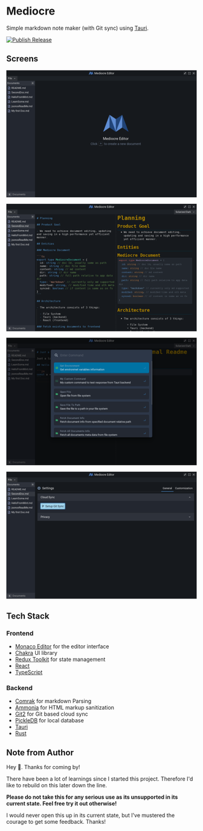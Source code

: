 # Mediocre

Simple markdown note maker (with Git sync) using [Tauri](https://tauri.studio/).

[![Publish Release](https://github.com/nilaysavant/mediocre-editor/actions/workflows/publish.yml/badge.svg)](https://github.com/nilaysavant/mediocre-editor/actions/workflows/publish.yml)

## Screens

!["Startup"](./media/editor-startup.png)

!["Example note"](./media/editor-example-note.png)

!["Command UI"](./media/editor-cmd.png)

!["Settings"](./media/editor-settings.png)

## Tech Stack

### Frontend

- [Monaco Editor](https://microsoft.github.io/monaco-editor/) for the editor interface
- [Chakra](https://chakra-ui.com/) UI library
- [Redux Toolkit](https://redux-toolkit.js.org/) for state management
- [React](https://reactjs.org/)
- [TypeScript](https://www.typescriptlang.org/)

### Backend

- [Comrak](https://crates.io/crates/comrak) for markdown Parsing
- [Ammonia](https://crates.io/crates/ammonia) for HTML markup sanitization
- [Git2](https://crates.io/crates/git2) for Git based cloud sync
- [PickleDB](https://crates.io/crates/pickledb) for local database
- [Tauri](https://tauri.app/)
- [Rust](https://www.rust-lang.org/)

## Note from Author

Hey 👋. Thanks for coming by!

There have been a lot of learnings since I started this project. Therefore I'd like to rebuild on this later down the line.

**Please do not take this for any serious use as its unsupported in its current state. Feel free try it out otherwise!**

I would never open this up in its current state, but I've mustered the courage to get some feedback. Thanks!
